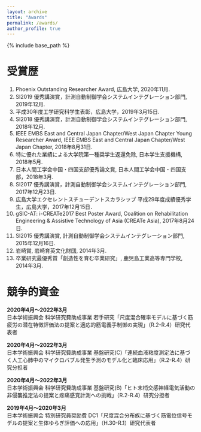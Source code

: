 ```yaml
---
layout: archive
title: "Awards"
permalink: /awards/
author_profile: true
---
```

<!--
[English]({{ "/awards/" | relative_url }}){: .btn .btn--primary}
-->

{% include base_path %}


受賞歴
======
1. Phoenix Outstanding Researcher Award, 広島大学, 2020年11月.
2. SI2019 優秀講演賞，計測自動制御学会システムインテグレーション部門, 2019年12月.
3. 平成30年度工学研究科学生表彰，広島大学，2019年3月15日.
4. SI2018 優秀講演賞，計測自動制御学会システムインテグレーション部門, 2018年12月.
5. IEEE EMBS East and Central Japan Chapter/West Japan Chapter Young Researcher Award, IEEE EMBS East and Central Japan Chapter/West Japan Chapter, 2018年8月31日.
6. 特に優れた業績による大学院第一種奨学生返還免除, 日本学生支援機構, 2018年5月.
7. 日本人間工学会中国・四国支部優秀論文賞, 日本人間工学会中国・四国支部，2018年3月.
8. SI2017 優秀講演賞，計測自動制御学会システムインテグレーション部門, 2017年12月23日.
9. 広島大学エクセレントスチューデントスカラシップ 平成29年度成績優秀学生，広島大学，2017年12月15日．
10. gSIC-AT: i-CREATe2017 Best Poster Award, Coalition on Rehabilitation Engineering & Assistive Technology of Asia (CREATe Asia), 2017年8月24日.
11. SI2015 優秀講演賞, 計測自動制御学会システムインテグレーション部門, 2015年12月16日.
12. 岩崎賞, 岩崎育英文化財団, 2014年3月.
13. 卒業研究最優秀賞「創造性を育む卒業研究」, 鹿児島工業高等専門学校, 2014年3月.



競争的資金
======
**2020年4月〜2022年3月**<br>
日本学術振興会 科学研究費助成事業 若手研究「尺度混合確率モデルに基づく筋疲労の潜在特徴評価法の提案と適応的筋電義手制御の実現」（R.2-R.4）研究代表者

**2020年4月〜2022年3月**<br>
日本学術振興会 科学研究費助成事業 基盤研究(C)「連続血液粘度測定法に基づく人工心肺中のマイクロバブル発生予測のモデル化と臨床応用」（R.2-R.4）研究分担者

**2020年4月〜2022年3月**<br>
日本学術振興会 科学研究費助成事業 基盤研究(B)「ヒト末梢交感神経電気活動の非侵襲推定法の提案と疼痛感覚計測への挑戦」（R.2-R.4）研究分担者

**2019年4月〜2020年3月**<br>
日本学術振興会 特別研究員奨励費 DC1「尺度混合分布族に基づく筋電位信号モデルの提案と生体ゆらぎ評価への応用」（H.30-R.1）研究代表者



